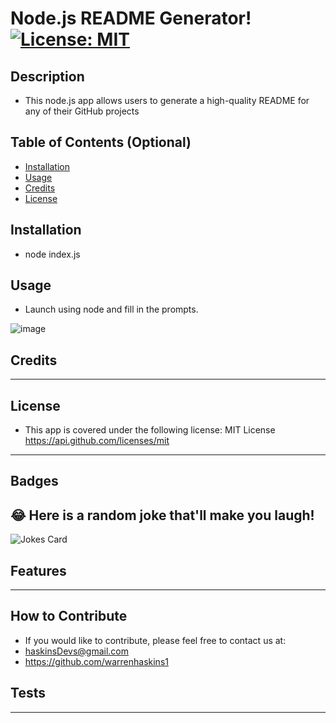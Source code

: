 
  
  # Node.js README Generator! [![License: MIT](https://img.shields.io/badge/License-MIT-yellow.svg)](https://opensource.org/licenses/MIT)


  ## Description 

  - This node.js app allows users to generate a high-quality README for any of their GitHub projects
  
  ## Table of Contents (Optional)
  
  - [Installation](#installation)
  - [Usage](#usage)
  - [Credits](#credits)
  - [License](#license)

  ## Installation

  - node index.js
 
  
  ## Usage

  - Launch using node and fill in the prompts.
 
  
  ![image](./images/EditDemoNodeJS.gif)
    
  ## Credits

  ---
  
  ## License

  -
    This app is covered under the following license:
    MIT License https://api.github.com/licenses/mit
      
  
  ---
  
  ## Badges

  ## 😂 Here is a random joke that'll make you laugh!
  ![Jokes Card](https://readme-jokes.vercel.app/api)
  
  ## Features

  ---
  
  ## How to Contribute

  - If you would like to contribute, please feel free to contact us at:
  - haskinsDevs@gmail.com
  - https://github.com/warrenhaskins1
 
  ## Tests
 ---
